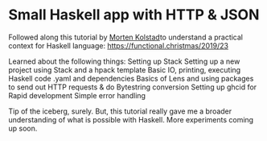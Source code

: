 # Small Haskell app with HTTP & JSON

Followed along this tutorial by [Morten Kolstad](https://github.com/morteako)to understand a practical context for Haskell language:
https://functional.christmas/2019/23

Learned about the following things:
  Setting up Stack
  Setting up a new project using Stack and a hpack template
  Basic IO, printing, executing Haskell code
  .yaml and dependencies
  Basics of Lens and using packages to send out HTTP requests & do Bytestring conversion
  Setting up ghcid for Rapid development
  Simple error handling

Tip of the iceberg, surely. But, this tutorial really gave me a broader understanding of what is possible with Haskell. More experiments coming up soon.
